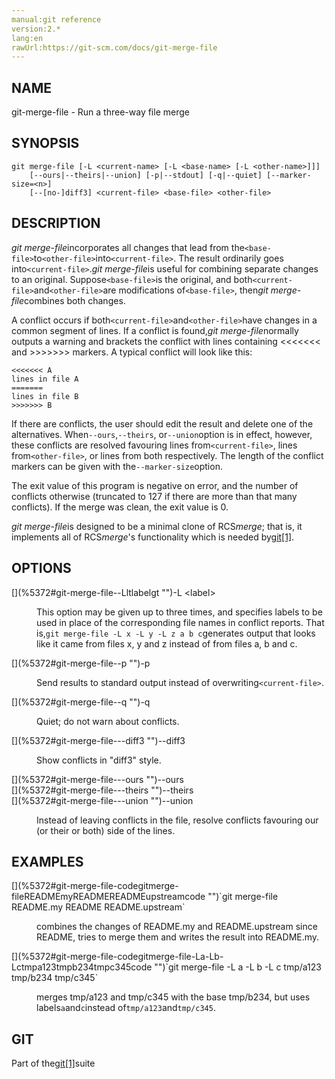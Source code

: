 ```yaml
---
manual:git reference
version:2.*
lang:en
rawUrl:https://git-scm.com/docs/git-merge-file
---
```



## [](%5372#_name "")NAME<a name="_name"></a>


git-merge-file - Run a three-way file merge





## [](%5372#_synopsis "")SYNOPSIS<a name="_synopsis"></a>

```
git merge-file [-L <current-name> [-L <base-name> [-L <other-name>]]]
	[--ours|--theirs|--union] [-p|--stdout] [-q|--quiet] [--marker-size=<n>]
	[--[no-]diff3] <current-file> <base-file> <other-file>
```




## [](%5372#_description "")DESCRIPTION<a name="_description"></a>


<em>git merge-file</em>incorporates all changes that lead from the`<base-file>`to`<other-file>`into`<current-file>`. The result ordinarily goes into`<current-file>`.<em>git merge-file</em>is useful for combining separate changes to an original. Suppose`<base-file>`is the original, and both`<current-file>`and`<other-file>`are modifications of`<base-file>`, then<em>git merge-file</em>combines both changes.




A conflict occurs if both`<current-file>`and`<other-file>`have changes in a common segment of lines. If a conflict is found,<em>git merge-file</em>normally outputs a warning and brackets the conflict with lines containing &lt;&lt;&lt;&lt;&lt;&lt;&lt; and &gt;&gt;&gt;&gt;&gt;&gt;&gt; markers. A typical conflict will look like this:



```
<<<<<<< A
lines in file A
=======
lines in file B
>>>>>>> B
```




If there are conflicts, the user should edit the result and delete one of the alternatives. When`--ours`,`--theirs`, or`--union`option is in effect, however, these conflicts are resolved favouring lines from`<current-file>`, lines from`<other-file>`, or lines from both respectively. The length of the conflict markers can be given with the`--marker-size`option.




The exit value of this program is negative on error, and the number of conflicts otherwise (truncated to 127 if there are more than that many conflicts). If the merge was clean, the exit value is 0.




<em>git merge-file</em>is designed to be a minimal clone of RCS<em>merge</em>; that is, it implements all of RCS<em>merge</em>&#39;s functionality which is needed by[git[1]](%2248    "").





## [](%5372#_options "")OPTIONS<a name="_options"></a>
<dl><dt id='git-merge-file--Lltlabelgt'>[](%5372#git-merge-file--Lltlabelgt "")-L &lt;label&gt;</dt><dd>

This option may be given up to three times, and specifies labels to be used in place of the corresponding file names in conflict reports. That is,`git merge-file -L x -L y -L z a b c`generates output that looks like it came from files x, y and z instead of from files a, b and c.

</dd><dt id='git-merge-file--p'>[](%5372#git-merge-file--p "")-p</dt><dd>

Send results to standard output instead of overwriting`<current-file>`.

</dd><dt id='git-merge-file--q'>[](%5372#git-merge-file--q "")-q</dt><dd>

Quiet; do not warn about conflicts.

</dd><dt id='git-merge-file---diff3'>[](%5372#git-merge-file---diff3 "")--diff3</dt><dd>

Show conflicts in &quot;diff3&quot; style.

</dd><dt id='git-merge-file---ours'>[](%5372#git-merge-file---ours "")--ours</dt><dt id='git-merge-file---theirs'>[](%5372#git-merge-file---theirs "")--theirs</dt><dt id='git-merge-file---union'>[](%5372#git-merge-file---union "")--union</dt><dd>

Instead of leaving conflicts in the file, resolve conflicts favouring our (or their or both) side of the lines.

</dd></dl>



## [](%5372#_examples "")EXAMPLES<a name="_examples"></a>
<dl><dt id='git-merge-file-codegitmerge-fileREADMEmyREADMEREADMEupstreamcode'>[](%5372#git-merge-file-codegitmerge-fileREADMEmyREADMEREADMEupstreamcode "")`git merge-file README.my README README.upstream`</dt><dd>

combines the changes of README.my and README.upstream since README, tries to merge them and writes the result into README.my.

</dd><dt id='git-merge-file-codegitmerge-file-La-Lb-Lctmpa123tmpb234tmpc345code'>[](%5372#git-merge-file-codegitmerge-file-La-Lb-Lctmpa123tmpb234tmpc345code "")`git merge-file -L a -L b -L c tmp/a123 tmp/b234 tmp/c345`</dt><dd>

merges tmp/a123 and tmp/c345 with the base tmp/b234, but uses labels`a`and`c`instead of`tmp/a123`and`tmp/c345`.

</dd></dl>



## [](%5372#_git "")GIT<a name="_git"></a>


Part of the[git[1]](%2248    "")suite





